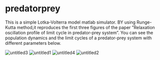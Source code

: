 # predatorprey
This is a simple Lotka-Volterra model matlab simulator. BY using Runge-Kutta method,it reproduces the first three figures of the paper ”Relaxation
oscillation profile of limit cycle in predator-prey system”. 
You can see the population dynamics and the limit cycles of a predator-prey system with different parameters below.

![untitled3](https://user-images.githubusercontent.com/49029881/91470578-215c4180-e8aa-11ea-9db2-aa9f5d3da233.jpg)
![untitled1](https://user-images.githubusercontent.com/49029881/91470589-23be9b80-e8aa-11ea-8c59-946b939835cc.jpg)
![untitled4](https://user-images.githubusercontent.com/49029881/91470594-24573200-e8aa-11ea-94be-2f75d8c6f258.jpg)
![untitled2](https://user-images.githubusercontent.com/49029881/91470598-25885f00-e8aa-11ea-83f3-3d46f7c3b5b5.jpg)

